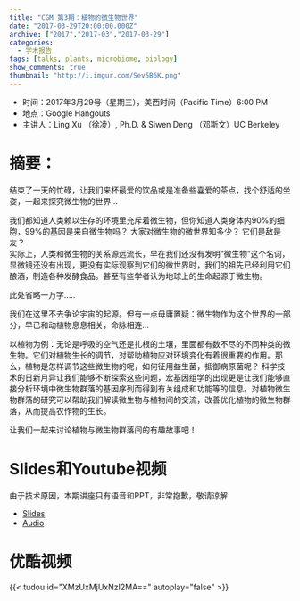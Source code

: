 ```yaml
---
title: "CGM 第3期：植物的微生物世界"
date: "2017-03-29T20:00:00.000Z"
archive: ["2017","2017-03","2017-03-29"]
categories:
  - 学术报告
tags: [talks, plants, microbiome, biology]
show_comments: true
thumbnail: "http://i.imgur.com/Sev5B6K.png"
---
```


- 时间：2017年3月29号（星期三），美西时间（Pacific Time）6:00 PM  
- 地点：Google Hangouts  
- 主讲人：Ling Xu （徐凌）, Ph.D. & Siwen Deng （邓斯文）UC Berkeley  

# 摘要：
结束了一天的忙碌，让我们来杯最爱的饮品或是准备些喜爱的茶点，找个舒适的坐姿，一起来探究微生物的世界…
 
我们都知道人类赖以生存的环境里充斥着微生物，但你知道人类身体内90%的细胞，99%的基因是来自微生物吗？     大家对微生物的微世界知多少？ 它们是敌是友？    
实际上，人类和微生物的关系源远流长，早在我们还没有发明“微生物”这个名词，显微镜还没有出现，更没有实际观察到它们的微世界时，我们的祖先已经利用它们酿酒，制造各种发酵食品。甚至有些学者认为地球上的生命起源于微生物。    
 
此处省略一万字…..
 
我们在这里不去争论宇宙的起源。但有一点毋庸置疑：微生物作为这个世界的一部分，早已和动植物息息相关，命脉相连…

以植物为例：无论是呼吸的空气还是扎根的土壤，里面都有数不尽的不同种类的微生物。它们对植物生长的调节，对帮助植物应对环境变化有着很重要的作用。那么，植物是怎样调节这些微生物的呢，如何征用益生菌，抵御病原菌呢？     科学技术的日新月异让我们能够不断探索这些问题，宏基因组学的出现更是让我们能够直接分析环境中微生物群落的基因序列而得到有关组成和功能等的信息。对植物微生物群落的研究可以帮助我们解读微生物与植物间的交流，改善优化植物的微生物群落，从而提高农作物的生长。

让我们一起来讨论植物与微生物群落间的有趣故事吧！


# Slides和Youtube视频

由于技术原因，本期讲座只有语音和PPT，非常抱歉，敬请谅解

- [Slides](https://drive.google.com/open?id=0B5AMUSPwO4lraTFjblJPUUdPSHM )
- [Audio](https://drive.google.com/file/d/0B5AMUSPwO4lrZGdkTU5sQlZlMDg/view?usp=sharing)


# 优酷视频

{{< tudou id="XMzUxMjUxNzI2MA==" autoplay="false" >}}
